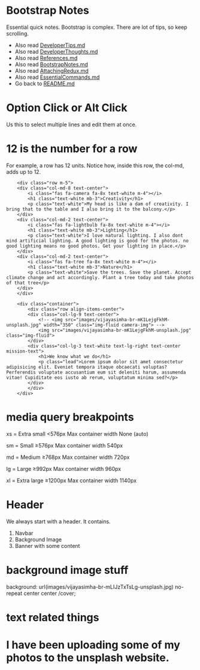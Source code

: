 # Bootstrap Notes

Essential quick notes. Bootstrap is complex. There are lot of tips, so keep scrolling.

- Also read [DeveloperTips.md](DeveloperTips.md)
- Also read [DeveloperThoughts.md](DeveloperThoughts.md)
- Also read [References.md](References.md)
- Also read [BootstrapNotes.md](BootstrapNotes.md)
- Also read [AttachingRedux.md](AttachingRedux.md)
- Also read [EssentialCommands.md](EssentialCommands.md)
- Go back to [README.md](README.md)

# Option Click or Alt Click

Us this to select multiple lines and edit them at once.

# 12 is the number for a row

For example, a row has 12 units. Notice how, inside this row, the col-md, adds up to 12.

```
    <div class="row m-5">
    <div class="col-md-8 text-center">
        <i class="fas fa-camera fa-8x text-white m-4"></i>
        <h1 class="text-white mb-3">Creativity</h1>
        <p class="text-white">My head is like a dam of creativity. I bring that to the table and I also bring it to the balcony.</p>
    </div>
    <div class="col-md-2 text-center">
        <i class="fas fa-lightbulb fa-8x text-white m-4"></i>
        <h1 class="text-white mb-3">Lighting</h1>
        <p class="text-white">I love natural lighting. I also dont mind artificial lighting. A good lighting is good for the photos. no good lighting means no good photos. Get your lighting in place.</p>
    </div>
    <div class="col-md-2 text-center">
        <i class="fas fa-tree fa-8x text-white m-4"></i>
        <h1 class="text-white mb-3">Nature</h1>
        <p class="text-white">Save the trees. Save the planet. Accept climate change and act accordingly. Plant a tree today and take photos of that tree</p>
    </div>
    </div>
```

```
    <div class="container">
        <div class="row align-items-center">
        <div class="col-lg-9 text-center">
            <!-- <img src="images/vijayasimha-br-mK1LejgFkhM-unsplash.jpg" width="350" class="img-fluid camera-img"> -->
            <img src="images/vijayasimha-br-mK1LejgFkhM-unsplash.jpg" class="img-fluid">
        </div>
        <div class="col-lg-3 text-white text-lg-right text-center mission-text">
            <h1>We know what we do</h1>
            <p class="lead">Lorem ipsum dolor sit amet consectetur adipisicing elit. Eveniet tempora itaque obcaecati voluptas? Perferendis voluptate accusantium eum sit deleniti harum, assumenda vitae! Cupiditate eos iusto ab rerum, voluptatum minima sed?</p>
        </div>
        </div>
    </div>
```

# media query breakpoints

xs = Extra small <576px
Max container width None (auto)

sm = Small ≥576px
Max container width 540px

md = Medium ≥768px
Max container width 720px

lg = Large ≥992px
Max container width 960px

xl = Extra large ≥1200px
Max container width 1140px

# Header 

We always start with a header. It contains.

1. Navbar
2. Background Image
3. Banner with some content

# background image stuff

background: url(images/vijayasimha-br-mLIJzTxTsLg-unsplash.jpg) no-repeat center center /cover;

# text related things

<div class="text-light text-right">
<h1 class="display-4">
<p class="lead">I have been uploading some of my photos to the unsplash website.</p>
<div class="text-light text-md-right text-center">